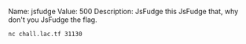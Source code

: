 Name: jsfudge
Value: 500
Description: JsFudge this JsFudge that, why don't you JsFudge the flag.

`nc chall.lac.tf 31130`
